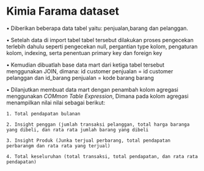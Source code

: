 #  Kimia Farama dataset

•  Diberikan beberapa data tabel yaitu: penjualan,barang dan pelanggan.

•  Setelah data di import tabel tabel tersebut dilakukan proses pengecekan terlebih dahulu
   seperti pengecekan null, pergantian type kolom, pengaturan kolom, indexing, serta 
   penentuan primary key dan foreign key

•  Kemudian dibuatlah base data mart dari ketiga tabel tersebut menggunakan JOIN, dimana:
   id customer penjualan = id customer pelanggan dan id_barang penjualan = kode barang barang

•  Dilanjutkan membuat data mart dengan penambah kolom agregasi menggunakan _COMmon Table Expression_,
    Dimana pada kolom agregasi menampilkan nilai nilai sebagai berikut:
    
    1. Total pendapatan bulanan
    
    2. Insight penggan (jumlah transaksi pelanggan, total harga baranga yang dibeli, dan rata rata jumlah barang yang dibeli
    
    3. Insight Produk (Junka terjual perbarang, total pendapatan perbarangm dan rata rata yang terjual)
    
    4. Total keseluruhan (total transaksi, total pendapatan, dan rata rata pendapatan)

